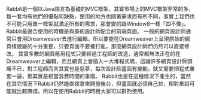 Rabbit是一個以Java語言為基礎的MVC框架，其實市場上的MVC框架非常的多，每一套均有他們的優點和缺點，使用的地方也隨著需求而有所不同，事實上我們也不可能只用單一框架就滿足所有的需求，那會變的跟Window8一樣「四不像」。
Rabbit最適合使用的時機是與美術設計師配合的前端頁面。
一般的網頁設計師通常只會用Dreamweaver去進行編輯，所以要能在Dreamweaver上呈現原始的網頁樣貌變的十分重要，只要頁面不要被打亂，那麼網頁設計師們仍然可以直接修改。
其實多數的網頁應用程式只要經過工程師的改造，通常都無法正在的在Dreamweaver上編輯，而且網頁上會插入一大堆程式碼，這讓許多網頁設計師頭痛不已，對工程師而言其實也是惡夢，每次設計師畫面有變動，就又需要把程式重套一遍，那其實是相當浪費時間的事情。
Rabbit也是在這種情況下產生的，當然在其它情況下Rabbit仍然能直接拿來開發後台，但畫面就必須自己拉，相對來說可能就比較麻煩。所以在使用Rabbit的時機大家可以斟酌使用。